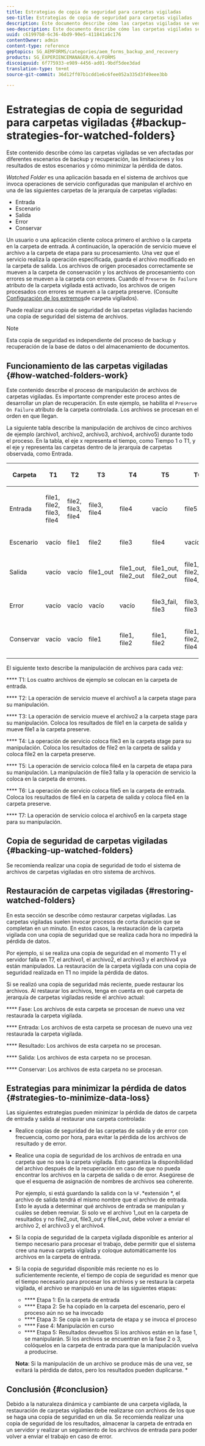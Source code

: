 ```yaml
---
title: Estrategias de copia de seguridad para carpetas vigiladas
seo-title: Estrategias de copia de seguridad para carpetas vigiladas
description: Este documento describe cómo las carpetas vigiladas se ven afectadas por diferentes escenarios de backup y recuperación, las limitaciones y los resultados de estos escenarios y cómo minimizar la pérdida de datos.
seo-description: Este documento describe cómo las carpetas vigiladas se ven afectadas por diferentes escenarios de backup y recuperación, las limitaciones y los resultados de estos escenarios y cómo minimizar la pérdida de datos.
uuid: c61997b8-6c36-4bd9-90e5-411841a6c176
contentOwner: admin
content-type: reference
geptopics: SG_AEMFORMS/categories/aem_forms_backup_and_recovery
products: SG_EXPERIENCEMANAGER/6.4/FORMS
discoiquuid: 6f775933-e989-4456-ad01-9bdf5dee3dad
translation-type: tm+mt
source-git-commit: 36d12ff07b1cdd1e6c6fee052a335d3f49eee3bb

---
```



# Estrategias de copia de seguridad para carpetas vigiladas {#backup-strategies-for-watched-folders}

Este contenido describe cómo las carpetas vigiladas se ven afectadas por diferentes escenarios de backup y recuperación, las limitaciones y los resultados de estos escenarios y cómo minimizar la pérdida de datos.

*Watched Folder* es una aplicación basada en el sistema de archivos que invoca operaciones de servicio configuradas que manipulan el archivo en una de las siguientes carpetas de la jerarquía de carpetas vigiladas:

* Entrada
* Escenario
* Salida
* Error
* Conservar

Un usuario o una aplicación cliente coloca primero el archivo o la carpeta en la carpeta de entrada. A continuación, la operación de servicio mueve el archivo a la carpeta de etapa para su procesamiento. Una vez que el servicio realiza la operación especificada, guarda el archivo modificado en la carpeta de salida. Los archivos de origen procesados correctamente se mueven a la carpeta de conservación y los archivos de procesamiento con errores se mueven a la carpeta con errores. Cuando el `Preserve On Failure` atributo de la carpeta vigilada está activado, los archivos de origen procesados con errores se mueven a la carpeta preserve. (Consulte [Configuración de los extremos](/help/forms/using/admin-help/configuring-watched-folder-endpoints.md#configuring-watched-folder-endpoints)de carpeta vigilados).

Puede realizar una copia de seguridad de las carpetas vigiladas haciendo una copia de seguridad del sistema de archivos.

>[!NOTE]
>
>Esta copia de seguridad es independiente del proceso de backup y recuperación de la base de datos o del almacenamiento de documentos.

## Funcionamiento de las carpetas vigiladas {#how-watched-folders-work}

Este contenido describe el proceso de manipulación de archivos de carpetas vigiladas. Es importante comprender este proceso antes de desarrollar un plan de recuperación. En este ejemplo, se habilita el `Preserve On Failure` atributo de la carpeta controlada. Los archivos se procesan en el orden en que llegan.

La siguiente tabla describe la manipulación de archivos de cinco archivos de ejemplo (archivo1, archivo2, archivo3, archivo4, archivo5) durante todo el proceso. En la tabla, el eje x representa el tiempo, como Tiempo 1 o T1, y el eje y representa las carpetas dentro de la jerarquía de carpetas observada, como Entrada.

<table>
 <thead>
  <tr>
   <th><p>Carpeta</p></th> 
   <th><p>T1</p></th> 
   <th><p>T2</p></th> 
   <th><p>T3</p></th> 
   <th><p>T4</p></th> 
   <th><p>T5</p></th> 
   <th><p>T6</p></th> 
   <th><p>T7</p></th> 
  </tr> 
 </thead> 
 <tbody>
  <tr>
   <td><p>Entrada</p></td> 
   <td><p>file1, file2, file3, file4</p></td> 
   <td><p>file2, file3, file4</p></td> 
   <td><p>file3, file4</p></td> 
   <td><p>file4</p></td> 
   <td><p>vacío</p></td> 
   <td><p>file5</p></td> 
   <td><p>vacío</p></td> 
  </tr> 
  <tr>
   <td><p>Escenario</p></td> 
   <td><p>vacío</p></td> 
   <td><p>file1</p></td> 
   <td><p>file2</p></td> 
   <td><p>file3</p></td> 
   <td><p>file4</p></td> 
   <td><p>vacío</p></td> 
   <td><p>file5</p></td> 
  </tr> 
  <tr>
   <td><p>Salida</p></td> 
   <td><p>vacío</p></td> 
   <td><p>vacío</p></td> 
   <td><p>file1_out</p></td> 
   <td><p>file1_out, file2_out</p></td> 
   <td><p>file1_out, file2_out</p></td> 
   <td><p>file1_out, file2_out, file4_out</p></td> 
   <td><p>file1_out, file2_out, file4_out</p></td> 
  </tr> 
  <tr>
   <td><p>Error</p></td> 
   <td><p>vacío</p></td> 
   <td><p>vacío</p></td> 
   <td><p>vacío</p></td> 
   <td><p>vacío</p></td> 
   <td><p>file3_fail, file3 </p></td> 
   <td><p>file3_fail, file3 </p></td> 
   <td><p>file3_fail, file3 </p></td> 
  </tr> 
  <tr>
   <td><p>Conservar</p></td> 
   <td><p>vacío</p></td> 
   <td><p>vacío</p></td> 
   <td><p>file1 </p></td> 
   <td><p>file1, file2 </p></td> 
   <td><p>file1, file2 </p></td> 
   <td><p>file1, file2, file4 </p></td> 
   <td><p>file1, file2, file4 </p></td> 
  </tr> 
 </tbody> 
</table>

El siguiente texto describe la manipulación de archivos para cada vez:

**** T1: Los cuatro archivos de ejemplo se colocan en la carpeta de entrada.

**** T2: La operación de servicio mueve el archivo1 a la carpeta stage para su manipulación.

**** T3: La operación de servicio mueve el archivo2 a la carpeta stage para su manipulación. Coloca los resultados de file1 en la carpeta de salida y mueve file1 a la carpeta preserve.

**** T4: La operación de servicio coloca file3 en la carpeta stage para su manipulación. Coloca los resultados de file2 en la carpeta de salida y coloca file2 en la carpeta preserve.

**** T5: La operación de servicio coloca file4 en la carpeta de etapa para su manipulación. La manipulación de file3 falla y la operación de servicio la coloca en la carpeta de errores.

**** T6: La operación de servicio coloca file5 en la carpeta de entrada. Coloca los resultados de file4 en la carpeta de salida y coloca file4 en la carpeta preserve.

**** T7: La operación de servicio coloca el archivo5 en la carpeta stage para su manipulación.

## Copia de seguridad de carpetas vigiladas {#backing-up-watched-folders}

Se recomienda realizar una copia de seguridad de todo el sistema de archivos de carpetas vigiladas en otro sistema de archivos.

## Restauración de carpetas vigiladas {#restoring-watched-folders}

En esta sección se describe cómo restaurar carpetas vigiladas. Las carpetas vigiladas suelen invocar procesos de corta duración que se completan en un minuto. En estos casos, la restauración de la carpeta vigilada con una copia de seguridad que se realiza cada hora no impedirá la pérdida de datos.

Por ejemplo, si se realiza una copia de seguridad en el momento T1 y el servidor falla en T7, el archivo1, el archivo2, el archivo3 y el archivo4 ya están manipulados. La restauración de la carpeta vigilada con una copia de seguridad realizada en T1 no impide la pérdida de datos.

Si se realizó una copia de seguridad más reciente, puede restaurar los archivos. Al restaurar los archivos, tenga en cuenta en qué carpeta de jerarquía de carpetas vigiladas reside el archivo actual:

**** Fase: Los archivos de esta carpeta se procesan de nuevo una vez restaurada la carpeta vigilada.

**** Entrada: Los archivos de esta carpeta se procesan de nuevo una vez restaurada la carpeta vigilada.

**** Resultado: Los archivos de esta carpeta no se procesan.

**** Salida: Los archivos de esta carpeta no se procesan.

**** Conservar: Los archivos de esta carpeta no se procesan.

## Estrategias para minimizar la pérdida de datos {#strategies-to-minimize-data-loss}

Las siguientes estrategias pueden minimizar la pérdida de datos de carpeta de entrada y salida al restaurar una carpeta controlada:

* Realice copias de seguridad de las carpetas de salida y de error con frecuencia, como por hora, para evitar la pérdida de los archivos de resultado y de error.
* Realice una copia de seguridad de los archivos de entrada en una carpeta que no sea la carpeta vigilada. Esto garantiza la disponibilidad del archivo después de la recuperación en caso de que no pueda encontrar los archivos en la carpeta de salida o de error. Asegúrese de que el esquema de asignación de nombres de archivos sea coherente.

   Por ejemplo, si está guardando la salida con la `%F.`*extensión *, el archivo de salida tendrá el mismo nombre que el archivo de entrada. Esto le ayuda a determinar qué archivos de entrada se manipulan y cuáles se deben reenviar. Si solo ve el archivo 1_out en la carpeta de resultados y no file2_out, file3_out y file4_out, debe volver a enviar el archivo 2, el archivo3 y el archivo4.

* Si la copia de seguridad de la carpeta vigilada disponible es anterior al tiempo necesario para procesar el trabajo, debe permitir que el sistema cree una nueva carpeta vigilada y coloque automáticamente los archivos en la carpeta de entrada.
* Si la copia de seguridad disponible más reciente no es lo suficientemente reciente, el tiempo de copia de seguridad es menor que el tiempo necesario para procesar los archivos y se restaura la carpeta vigilada, el archivo se manipuló en una de las siguientes etapas:

   * **** Etapa 1: En la carpeta de entrada
   * **** Etapa 2: Se ha copiado en la carpeta del escenario, pero el proceso aún no se ha invocado
   * **** Etapa 3: Se copia en la carpeta de etapa y se invoca el proceso
   * **** Fase 4: Manipulación en curso
   * **** Etapa 5: Resultados devueltos
   Si los archivos están en la fase 1, se manipularán. Si los archivos se encuentran en la fase 2 o 3, colóquelos en la carpeta de entrada para que la manipulación vuelva a producirse.

   **Nota**: Si la manipulación de un archivo se produce más de una vez, se evitará la pérdida de datos, pero los resultados pueden duplicarse. *

## Conclusión {#conclusion}

Debido a la naturaleza dinámica y cambiante de una carpeta vigilada, la restauración de carpetas vigiladas debe realizarse con archivos de los que se haga una copia de seguridad en un día. Se recomienda realizar una copia de seguridad de los resultados, almacenar la carpeta de entrada en un servidor y realizar un seguimiento de los archivos de entrada para poder volver a enviar el trabajo en caso de error.
